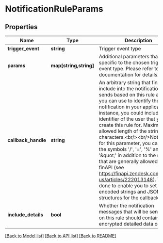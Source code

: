 # NotificationRuleParams

## Properties
Name | Type | Description | Notes
------------ | ------------- | ------------- | -------------
**trigger_event** | **string** | Trigger event type | 
**params** | **map[string,string]** | Additional parameters that are specific to the chosen trigger event type. Please refer to the documentation for details. | [optional] 
**callback_handle** | **string** | An arbitrary string that finAPI will include into the notifications that it sends based on this rule and that you can use to identify the notification in your application. For instance, you could include the identifier of the user that you create this rule for. Maximum allowed length of the string is 512 characters.&lt;br/&gt;&lt;br/&gt;Note that for this parameter, you can pass the symbols &#39;/&#39;, &#39;&#x3D;&#39;, &#39;%&#39; and &#39;\&quot;&#39; in addition to the symbols that are generally allowed in finAPI (see https://finapi.zendesk.com/hc/en-us/articles/222013148). This was done to enable you to set Base64 encoded strings and JSON structures for the callback handle. | [optional] 
**include_details** | **bool** | Whether the notification messages that will be sent based on this rule should contain encrypted detailed data or not | [optional] [default to false]

[[Back to Model list]](../README.md#documentation-for-models) [[Back to API list]](../README.md#documentation-for-api-endpoints) [[Back to README]](../README.md)


